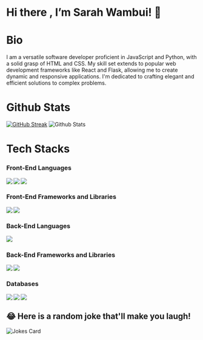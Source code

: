  # Hi there , I’m Sarah Wambui! 👋
<!--- place image link here --->
# Bio
I am a versatile software developer proficient in JavaScript and Python, with a solid grasp of HTML and CSS. My skill set extends to popular web development frameworks like React and Flask, allowing me to create dynamic and responsive applications. I'm dedicated to crafting elegant and efficient solutions to complex problems.

<!---  --->
# Github Stats
<a href="https://git.io/streak-stats"><img src="https://github-readme-streak-stats.herokuapp.com?user=Sarah-Wambui&theme=radical" alt="GitHub Streak" /></a>
<img src="https://github-readme-stats.vercel.app/api?username=Sarah-Wambui&theme=radical&show_icons=true" alt="Github Stats"/>

# Tech Stacks
### Front-End Languages
<img src= "https://img.shields.io/badge/html5-%23E34F26.svg?style=for-the-badge&logo=html5&logoColor=white" align="left" />
<img src= "https://img.shields.io/badge/css3-%231572B6.svg?style=for-the-badge&logo=css3&logoColor=white" align="left"/>
<img src="https://img.shields.io/badge/javascript-%23323330.svg?style=for-the-badge&logo=javascript&logoColor=%23F7DF1E" align="left"/><br/>

### Front-End Frameworks and Libraries
<img src="https://img.shields.io/badge/bootstrap-%23563D7C.svg?style=for-the-badge&logo=bootstrap&logoColor=white" align="left"/>
<img src="https://img.shields.io/badge/react-%2320232a.svg?style=for-the-badge&logo=react&logoColor=%2361DAFB" align="left"/><br/>

### Back-End Languages
<img src = "https://img.shields.io/badge/python-%23CC342D.svg?style=for-the-badge&logo=python&logoColor=white" align = "left"/><br/>

### Back-End Frameworks and Libraries
<img src = "https://img.shields.io/badge/flask-%23CC0000.svg?style=for-the-badge&logo=flask&logoColor=white" align = "left"/>
<img src = "https://img.shields.io/badge/django-6DA55F?style=for-the-badge&logo=django&logoColor=white" align = "left"/><br/>

### Databases
<img src="https://img.shields.io/badge/mysql-%2300f.svg?style=for-the-badge&logo=mysql&logoColor=white" align= "left" />
<img src= "https://img.shields.io/badge/postgres-%23316192.svg?style=for-the-badge&logo=postgresql&logoColor=white" align= "left" />
<img src="https://img.shields.io/badge/sqlite-%2307405e.svg?style=for-the-badge&logo=sqlite&logoColor=white" align = "left" /><br/>

## :joy: Here is a random joke that'll make you laugh!
![Jokes Card](https://readme-jokes.vercel.app/api)

